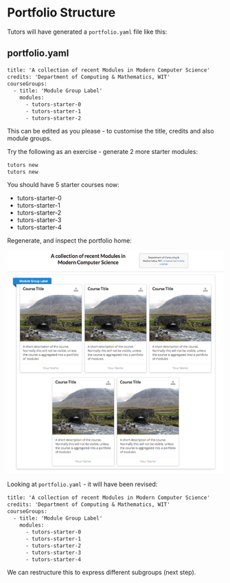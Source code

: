 # Portfolio Structure

Tutors will have generated a `portfolio.yaml` file like this:

## portfolio.yaml

~~~
title: 'A collection of recent Modules in Modern Computer Science'
credits: 'Department of Computing & Mathematics, WIT'
courseGroups:
  - title: 'Module Group Label'
    modules:
      - tutors-starter-0
      - tutors-starter-1
      - tutors-starter-2
~~~

This can be edited as you please - to customise the title, credits and also module groups.

Try the following as an exercise - generate 2 more starter modules:

~~~
tutors new
tutors new
~~~

You should have 5 starter courses now:

- tutors-starter-0
- tutors-starter-1
- tutors-starter-2
- tutors-starter-3
- tutors-starter-4

Regenerate, and inspect the portfolio home:

![](img/09.png)

Looking at `portfolio.yaml` - it will have been revised:

~~~
title: 'A collection of recent Modules in Modern Computer Science'
credits: 'Department of Computing & Mathematics, WIT'
courseGroups:
  - title: 'Module Group Label'
    modules:
      - tutors-starter-0
      - tutors-starter-1
      - tutors-starter-2
      - tutors-starter-3
      - tutors-starter-4
~~~

We can restructure this to express different subgroups (next step).